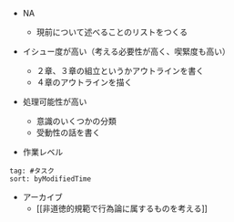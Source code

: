 - NA
	- 現前について述べることのリストをつくる




- イシュー度が高い（考える必要性が高く、喫緊度も高い）
	- ２章、３章の組立というかアウトラインを書く
	- ４章のアウトラインを描く

- 処理可能性が高い
	- 意識のいくつかの分類
	- 受動性の話を書く

- 作業レベル

```query
tag: #タスク 
sort: byModifiedTime
```



- アーカイブ
	- [[非道徳的規範で行為論に属するものを考える]]